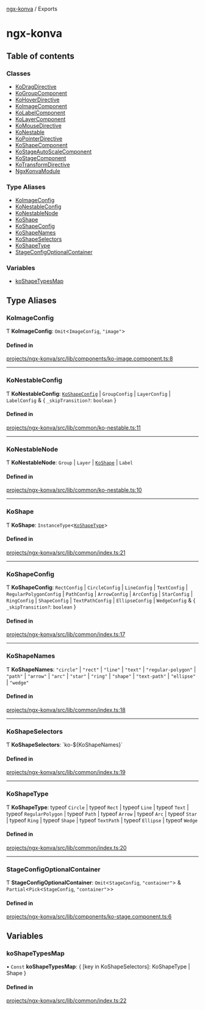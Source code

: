 [ngx-konva](README.md) / Exports

# ngx-konva

## Table of contents

### Classes

- [KoDragDirective](classes/KoDragDirective.md)
- [KoGroupComponent](classes/KoGroupComponent.md)
- [KoHoverDirective](classes/KoHoverDirective.md)
- [KoImageComponent](classes/KoImageComponent.md)
- [KoLabelComponent](classes/KoLabelComponent.md)
- [KoLayerComponent](classes/KoLayerComponent.md)
- [KoMouseDirective](classes/KoMouseDirective.md)
- [KoNestable](classes/KoNestable.md)
- [KoPointerDirective](classes/KoPointerDirective.md)
- [KoShapeComponent](classes/KoShapeComponent.md)
- [KoStageAutoScaleComponent](classes/KoStageAutoScaleComponent.md)
- [KoStageComponent](classes/KoStageComponent.md)
- [KoTransformDirective](classes/KoTransformDirective.md)
- [NgxKonvaModule](classes/NgxKonvaModule.md)

### Type Aliases

- [KoImageConfig](modules.md#koimageconfig)
- [KoNestableConfig](modules.md#konestableconfig)
- [KoNestableNode](modules.md#konestablenode)
- [KoShape](modules.md#koshape)
- [KoShapeConfig](modules.md#koshapeconfig)
- [KoShapeNames](modules.md#koshapenames)
- [KoShapeSelectors](modules.md#koshapeselectors)
- [KoShapeType](modules.md#koshapetype)
- [StageConfigOptionalContainer](modules.md#stageconfigoptionalcontainer)

### Variables

- [koShapeTypesMap](modules.md#koshapetypesmap)

## Type Aliases

### KoImageConfig

Ƭ **KoImageConfig**: `Omit`<`ImageConfig`, ``"image"``\>

#### Defined in

[projects/ngx-konva/src/lib/components/ko-image.component.ts:8](https://github.com/giovanni-bertoncelli/ngx-konva/blob/69b9287/projects/ngx-konva/src/lib/components/ko-image.component.ts#L8)

___

### KoNestableConfig

Ƭ **KoNestableConfig**: [`KoShapeConfig`](modules.md#koshapeconfig) \| `GroupConfig` \| `LayerConfig` \| `LabelConfig` & { `_skipTransition?`: `boolean`  }

#### Defined in

[projects/ngx-konva/src/lib/common/ko-nestable.ts:11](https://github.com/giovanni-bertoncelli/ngx-konva/blob/69b9287/projects/ngx-konva/src/lib/common/ko-nestable.ts#L11)

___

### KoNestableNode

Ƭ **KoNestableNode**: `Group` \| `Layer` \| [`KoShape`](modules.md#koshape) \| `Label`

#### Defined in

[projects/ngx-konva/src/lib/common/ko-nestable.ts:10](https://github.com/giovanni-bertoncelli/ngx-konva/blob/69b9287/projects/ngx-konva/src/lib/common/ko-nestable.ts#L10)

___

### KoShape

Ƭ **KoShape**: `InstanceType`<[`KoShapeType`](modules.md#koshapetype)\>

#### Defined in

[projects/ngx-konva/src/lib/common/index.ts:21](https://github.com/giovanni-bertoncelli/ngx-konva/blob/69b9287/projects/ngx-konva/src/lib/common/index.ts#L21)

___

### KoShapeConfig

Ƭ **KoShapeConfig**: `RectConfig` \| `CircleConfig` \| `LineConfig` \| `TextConfig` \| `RegularPolygonConfig` \| `PathConfig` \| `ArrowConfig` \| `ArcConfig` \| `StarConfig` \| `RingConfig` \| `ShapeConfig` \| `TextPathConfig` \| `EllipseConfig` \| `WedgeConfig` & { `_skipTransition?`: `boolean`  }

#### Defined in

[projects/ngx-konva/src/lib/common/index.ts:17](https://github.com/giovanni-bertoncelli/ngx-konva/blob/69b9287/projects/ngx-konva/src/lib/common/index.ts#L17)

___

### KoShapeNames

Ƭ **KoShapeNames**: ``"circle"`` \| ``"rect"`` \| ``"line"`` \| ``"text"`` \| ``"regular-polygon"`` \| ``"path"`` \| ``"arrow"`` \| ``"arc"`` \| ``"star"`` \| ``"ring"`` \| ``"shape"`` \| ``"text-path"`` \| ``"ellipse"`` \| ``"wedge"``

#### Defined in

[projects/ngx-konva/src/lib/common/index.ts:18](https://github.com/giovanni-bertoncelli/ngx-konva/blob/69b9287/projects/ngx-konva/src/lib/common/index.ts#L18)

___

### KoShapeSelectors

Ƭ **KoShapeSelectors**: \`ko-${KoShapeNames}\`

#### Defined in

[projects/ngx-konva/src/lib/common/index.ts:19](https://github.com/giovanni-bertoncelli/ngx-konva/blob/69b9287/projects/ngx-konva/src/lib/common/index.ts#L19)

___

### KoShapeType

Ƭ **KoShapeType**: typeof `Circle` \| typeof `Rect` \| typeof `Line` \| typeof `Text` \| typeof `RegularPolygon` \| typeof `Path` \| typeof `Arrow` \| typeof `Arc` \| typeof `Star` \| typeof `Ring` \| typeof `Shape` \| typeof `TextPath` \| typeof `Ellipse` \| typeof `Wedge`

#### Defined in

[projects/ngx-konva/src/lib/common/index.ts:20](https://github.com/giovanni-bertoncelli/ngx-konva/blob/69b9287/projects/ngx-konva/src/lib/common/index.ts#L20)

___

### StageConfigOptionalContainer

Ƭ **StageConfigOptionalContainer**: `Omit`<`StageConfig`, ``"container"``\> & `Partial`<`Pick`<`StageConfig`, ``"container"``\>\>

#### Defined in

[projects/ngx-konva/src/lib/components/ko-stage.component.ts:6](https://github.com/giovanni-bertoncelli/ngx-konva/blob/69b9287/projects/ngx-konva/src/lib/components/ko-stage.component.ts#L6)

## Variables

### koShapeTypesMap

• `Const` **koShapeTypesMap**: { [key in KoShapeSelectors]: KoShapeType \| Shape }

#### Defined in

[projects/ngx-konva/src/lib/common/index.ts:22](https://github.com/giovanni-bertoncelli/ngx-konva/blob/69b9287/projects/ngx-konva/src/lib/common/index.ts#L22)
